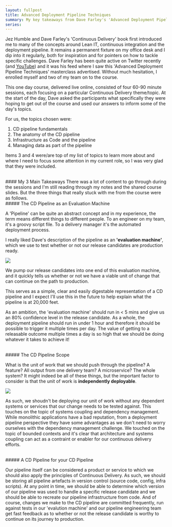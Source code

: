 ```yaml
---
layout: fullpost
title: Advanced Deployment Pipeline Techniques
summary: My key takeaways from Dave Farley's 'Advanced Deployment Pipeline  Techniques' Masterclass seminar, part of GOTO Copenhagen 2020.
series: 
---
```


Jez Humble and Dave Farley's 'Continuous Delivery' book first introduced me to many of the concepts around Lean IT, continuous integration and the deployment pipeline. It remains a permanent fixture on my office desk and I dip into it regularly, both for inspiration and for pointers on how to tackle specific challenges. Dave Farley has been quite active on Twitter recently (and [YouTube](https://www.youtube.com/channel/UCCfqyGl3nq_V0bo64CjZh8g)) and it was his feed where I saw this 'Advanced Deployment Pipeline Techniques' masterclass advertised. Without much hesitation, I enrolled myself and two of my team on to the course.

This one day course, delivered live online, consisted of four 60-90 minute sessions, each focusing on a particular Continuous Delivery theme/topic. At the start of the day, Dave asked the participants what specifically they were hoping to get out of the course and used our answers to inform some of the day's topics.

For us, the topics chosen were:

1. CD pipeline fundamentals 
2. The anatomy of the CD pipeline
3. Infrastructure as Code and the pipeline
4. Managing data as part of the pipeline

Items 3 and 4 were/are top of my list of topics to learn more about and where I need to focus some attention in my current role, so I was very glad that they were included.

<br>
#### My 3 Main Takeaways
There was a lot of content to go through during the sessions and I'm still reading through my notes and the shared course slides. But the three things that really stuck with me from the course were as follows.

<br>
##### The CD Pipeline as an Evaluation Machine

A 'Pipeline' can be quite an abstract concept and in my experience, the term means different things to different people. To an engineer on my team, it's a groovy script file. To a delivery manager it's the automated deployment process. 

I really liked Dave's description of the pipeline as an **'evaluation machine'**, which we use to test whether or not our release candidates are production ready.

<p><img class="blog-image" src="https://robertdpowell.github.io/rp_blog/img/evaluationmachine.png"/></p>


We pump our release candidates into one end of this evaluation machine, and it quickly tells us whether or not we have a viable unit of change that can continue on the path to production.

This serves as a simple, clear and easily digestable representation of a CD pipeline and I expect I'll use this in the future to help explain what the pipeline is at 20,000 feet.

As an ambition, the 'evaluation machine' should run in < 5 mins and give us an 80% confidence level in the release candidate. As a whole, the deployment pipeline should run in under 1 hour and therefore it should be possible to trigger it multiple times per day. 
The value of getting to a releasable outcome multiple times a day is so high that we should be doing whatever it takes to achieve it!

<br>
##### The CD Pipeline Scope

What is the unit of work that we should push through the pipeline? A feature? All output from one delivery team? A microservice? The whole system? It might indeed be all of these things, but the important factor to consider is that the unit of work is **independently deployable**. 

<p><img class="blog-image" src="https://robertdpowell.github.io/rp_blog/img/deploymentscope.png"/></p>

As such, we shoudn't be deploying our unit of work without any dependent systems or services that our change needs to be tested against. This touches on the topic of systems coupling and dependency management. While monolithic applications have a bad reputation, from a deployment pipeline perspective they have some advantages as we don't need to worry ourselves with the dependency management challenge. We touched on the topic of bounded contexts and it's clear that architecture and systems coupling can act as a contraint or enabler for our continuous delivery efforts. 

<br>
##### A CD Pipeline for your CD Pipeline

Our pipeline itself can be considered a product or service to which we should also apply the principles of Continuous Delivery. As such, we should be storing all pipeline artefacts in version control (source code, config, infra scripts). At any point in time, we should be able to determine which version of our pipeline was used to handle a specific release candidate and we should be able to recreate our pipeline infrastructure from code. And of course, changes we make to the CD pipeline are committed frequently, run against tests in our 'evalution machine' and our pipeline engineering team get fast feedback as to whether or not the release candidate is worthy to continue on its journey to production.
















